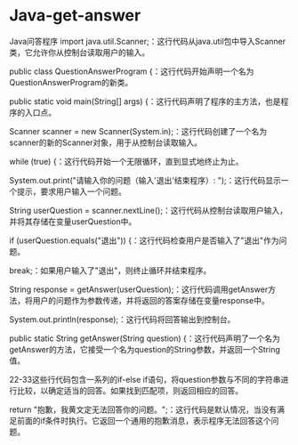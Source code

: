 # Java-get-answer
Java问答程序
import java.util.Scanner;：这行代码从java.util包中导入Scanner类，它允许你从控制台读取用户的输入。

public class QuestionAnswerProgram {：这行代码开始声明一个名为QuestionAnswerProgram的新类。

public static void main(String[] args) {：这行代码声明了程序的主方法，也是程序的入口点。

Scanner scanner = new Scanner(System.in);：这行代码创建了一个名为scanner的新的Scanner对象，用于从控制台读取输入。

while (true) {：这行代码开始一个无限循环，直到显式地终止为止。

System.out.print("请输入你的问题（输入'退出'结束程序）: ");：这行代码显示一个提示，要求用户输入一个问题。

String userQuestion = scanner.nextLine();：这行代码从控制台读取用户输入，并将其存储在变量userQuestion中。

if (userQuestion.equals("退出")) {：这行代码检查用户是否输入了"退出"作为问题。

break;：如果用户输入了"退出"，则终止循环并结束程序。

String response = getAnswer(userQuestion);：这行代码调用getAnswer方法，将用户的问题作为参数传递，并将返回的答案存储在变量response中。

System.out.println(response);：这行代码将回答输出到控制台。

public static String getAnswer(String question) {：这行代码声明了一个名为getAnswer的方法，它接受一个名为question的String参数，并返回一个String值。

22-33这些行代码包含一系列的if-else if语句，将question参数与不同的字符串进行比较，以确定适当的回答。如果找到匹配项，则返回相应的回答。

return "抱歉，我黄文定无法回答你的问题。";：这行代码是默认情况，当没有满足前面的if条件时执行。它返回一个通用的抱歉消息，表示程序无法回答这个问题。
